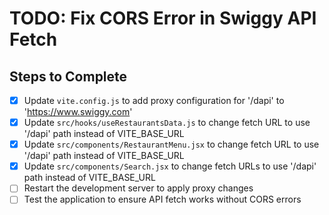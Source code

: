 # TODO: Fix CORS Error in Swiggy API Fetch

## Steps to Complete
- [x] Update `vite.config.js` to add proxy configuration for '/dapi' to 'https://www.swiggy.com'
- [x] Update `src/hooks/useRestaurantsData.js` to change fetch URL to use '/dapi' path instead of VITE_BASE_URL
- [x] Update `src/components/RestaurantMenu.jsx` to change fetch URL to use '/dapi' path instead of VITE_BASE_URL
- [x] Update `src/components/Search.jsx` to change fetch URLs to use '/dapi' path instead of VITE_BASE_URL
- [ ] Restart the development server to apply proxy changes
- [ ] Test the application to ensure API fetch works without CORS errors
